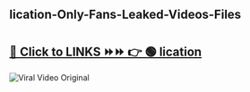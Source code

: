 
 ## lication-Only-Fans-Leaked-Videos-Files

# <h2><a href="https://mediaupload.pro?lication">🔗 Click to LINKS ⏩⏩ 👉 🟢 lication </a></h2>

<a href="https://mediaupload.pro?lication" rel="nofollow" data-target="animated-image.originalLink"><img src="https://i.ibb.co.com/xMMVF88/686577567.gif" alt="Viral Video Original" style="max-width: 100%; display: inline-block;" data-target="animated-image.originalImage"></a>